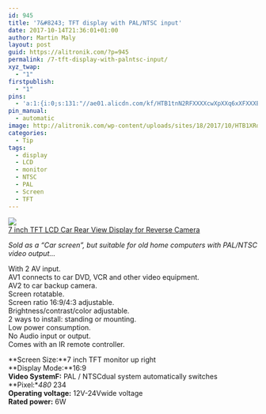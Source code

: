 ```yaml
---
id: 945
title: '7&#8243; TFT display with PAL/NTSC input'
date: 2017-10-14T21:36:01+01:00
author: Martin Maly
layout: post
guid: https://alitronik.com/?p=945
permalink: /7-tft-display-with-palntsc-input/
xyz_twap:
  - "1"
firstpublish:
  - "1"
pins:
  - 'a:1:{i:0;s:131:"//ae01.alicdn.com/kf/HTB1tnN2RFXXXXcwXpXXq6xXFXXXE/KUNFINE-Wireless-font-b-7-b-font-font-b-inch-b-font-font-b-TFT-b.jpg_220x220.jpg";}'
pin_manual:
  - automatic
image: http://alitronik.com/wp-content/uploads/sites/18/2017/10/HTB1XRduPXXXXXcVXVXXq6xXFXXXP.jpg
categories:
  - Tip
tags:
  - display
  - LCD
  - monitor
  - NTSC
  - PAL
  - Screen
  - TFT
---
```

<a href="http://s.click.aliexpress.com/e/jmqVZvZ" target="_parent"><img src="//ae01.alicdn.com/kf/HTB1tnN2RFXXXXcwXpXXq6xXFXXXE/KUNFINE-Wireless-font-b-7-b-font-font-b-inch-b-font-font-b-TFT-b.jpg_220x220.jpg" /><span style="display: block;">7 inch TFT LCD Car Rear View Display for Reverse Camera</span></a>

_Sold as a &#8220;Car screen&#8221;, but suitable for old home computers with PAL/NTSC video output&#8230;_

With 2 AV input.  
AV1 connects to car DVD, VCR and other video equipment.  
AV2 to car backup camera.  
Screen rotatable.  
Screen ratio 16:9/4:3 adjustable.  
Brightness/contrast/color adjustable.  
2 ways to install: standing or mounting.  
Low power consumption.  
No Audio input or output.  
Comes with an IR remote controller.

**Screen Size:**7 inch TFT monitor up right  
**Display Mode:**16:9  
**Video SystemF:** PAL / NTSCdual system automatically switches  
**Pixel:**480* 234  
**Operating voltage:** 12V-24Vwide voltage  
**Rated power:** 6W